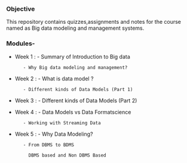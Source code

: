 ### Objective 
This repository contains quizzes,assignments and notes for the course named as Big data modeling and management systems. 

### Modules-
- Week 1 :
         - Summary of Introduction to Big data 

         - Why Big data modeling and management?

- Week 2 :
         - What is data model ?

         - Different kinds of Data Models (Part 1)

- Week 3 :
         - Different kinds of Data Models (Part 2)

- Week 4 :
         - Data Models vs Data Formatscience

         - Working with Streaming Data

- Week 5 :
         - Why Data Modeling? 

         - From DBMS to BDMS

           DBMS based and Non DBMS Based
         
